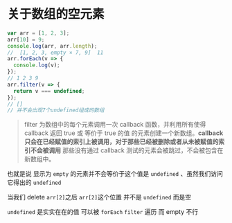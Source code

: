 # 关于数组的空元素

```js
var arr = [1, 2, 3];
arr[10] = 9;
console.log(arr, arr.length);
//  [1, 2, 3, empty × 7, 9]  11
arr.forEach(v => {
  console.log(v);
});
// 1 2 3 9
arr.filter(v => {
  return v === undefined;
});
// []
// 并不会出现7个undefined组成的数组
```

> filter 为数组中的每个元素调用一次 callback 函数，并利用所有使得 callback 返回 true 或 等价于 true 的值 的元素创建一个新数组。**callback 只会在已经赋值的索引上被调用，对于那些已经被删除或者从未被赋值的索引不会被调用** 那些没有通过 callback 测试的元素会被跳过，不会被包含在新数组中。

也就是说 显示为 `empty` 的元素并不会等价于这个值是 `undefined` 、虽然我们访问它得出的 `undefined`

当我们 delete `arr[2]`之后 `arr[2]`这个位置 并不是 `undefined` 而是空

`undefined` 是实实在在的值 可以被 `forEach` `filter` 遍历 而 empty 不行
